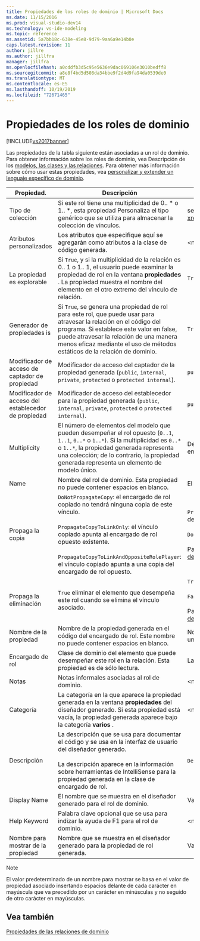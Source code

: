 ```yaml
---
title: Propiedades de los roles de dominio | Microsoft Docs
ms.date: 11/15/2016
ms.prod: visual-studio-dev14
ms.technology: vs-ide-modeling
ms.topic: reference
ms.assetid: 5a7bb18c-638e-45e8-9d79-9aa6a9e14b0e
caps.latest.revision: 11
author: jillre
ms.author: jillfra
manager: jillfra
ms.openlocfilehash: a0cddfb3d5c95e5636e9dac069106e3010bedff8
ms.sourcegitcommit: a8e8f4bd5d508da34bbe9f2d4d9fa94da0539de0
ms.translationtype: MT
ms.contentlocale: es-ES
ms.lasthandoff: 10/19/2019
ms.locfileid: "72671465"
---
```

# <a name="properties-of-domain-roles"></a>Propiedades de los roles de dominio
[!INCLUDE[vs2017banner](../includes/vs2017banner.md)]

Las propiedades de la tabla siguiente están asociadas a un rol de dominio. Para obtener información sobre los roles de dominio, vea Descripción de los [modelos, las clases y las relaciones](../modeling/understanding-models-classes-and-relationships.md). Para obtener más información sobre cómo usar estas propiedades, vea [personalizar y extender un lenguaje específico de dominio](../modeling/customizing-and-extending-a-domain-specific-language.md).

|Propiedad.|Descripción|Predeterminado|
|--------------|-----------------|-------------|
|Tipo de colección|Si este rol tiene una multiplicidad de 0.. * o 1.. \*, esta propiedad Personaliza el tipo genérico que se utiliza para almacenar la colección de vínculos.|se utiliza `(none)`  -  <xref:Microsoft.VisualStudio.Modeling.LinkedElementCollection%601>|
|Atributos personalizados|Los atributos que especifique aquí se agregarán como atributos a la clase de código generada.|\<none>|
|La propiedad es explorable|Si `True`, y si la multiplicidad de la relación es 0.. 1 o 1.. 1, el usuario puede examinar la propiedad de rol en la ventana **propiedades** . La propiedad muestra el nombre del elemento en el otro extremo del vínculo de relación.|`True`|
|Generador de propiedades is|Si `True`, se genera una propiedad de rol para este rol, que puede usar para atravesar la relación en el código del programa. Si establece este valor en false, puede atravesar la relación de una manera menos eficaz mediante el uso de métodos estáticos de la relación de dominio.|`True`|
|Modificador de acceso de captador de propiedad|Modificador de acceso del captador de la propiedad generada (`public`, `internal`, `private`, `protected` o `protected internal`).|`public`|
|Modificador de acceso del establecedor de propiedad|Modificador de acceso del establecedor para la propiedad generada (`public`, `internal`, `private`, `protected` o `protected internal`).|`public`|
|Multiplicity|El número de elementos del modelo que pueden desempeñar el rol opuesto (`0..1`, `1..1`, `0..*` o `1..*`). Si la multiplicidad es `0..*` o `1..*`, la propiedad generada representa una colección; de lo contrario, la propiedad generada representa un elemento de modelo único.|Depende del tipo de relación y de si es el rol de origen o de destino en la relación.|
|Name|Nombre del rol de dominio. Esta propiedad no puede contener espacios en blanco.|El nombre de la clase de dominio del encargado de rol para este rol.|
|Propaga la copia|`DoNotPropagateCopy`: el encargado de rol copiado no tendrá ninguna copia de este vínculo.<br /><br /> `PropagateCopyToLinkOnly`: el vínculo copiado apunta al encargado de rol opuesto existente.<br /><br /> `PropagateCopyToLinkAndOppositeRolePlayer`: el vínculo copiado apunta a una copia del encargado de rol opuesto.|`PropagateCopyToLinkAndOppositeRolePlayer` para los roles de origen de las incrustaciones.<br /><br /> `DoNotPropagateCopy` para otros roles.<br /><br /> Para obtener más información, vea [personalizar el comportamiento de copia](../modeling/customizing-copy-behavior.md)|
|Propaga la eliminación|`True` eliminar el elemento que desempeña este rol cuando se elimina el vínculo asociado.|`True` para el destino de un rol de incrustación.<br /><br /> `False` para otros roles.<br /><br /> Para obtener más información, vea [personalizar el comportamiento de eliminación](../modeling/customizing-deletion-behavior.md).|
|Nombre de la propiedad|Nombre de la propiedad generada en el código del encargado de rol. Este nombre no puede contener espacios en blanco.|Nombre del rol opuesto si este rol tiene una multiplicidad de cero a uno o de uno a uno. de lo contrario, el nombre plural del rol opuesto.|
|Encargado de rol|Clase de dominio del elemento que puede desempeñar este rol en la relación. Esta propiedad es de sólo lectura.|La clase de dominio del encargado de rol para este rol.|
|Notas|Notas informales asociadas al rol de dominio.|\<none>|
|Categoría|La categoría en la que aparece la propiedad generada en la ventana **propiedades** del diseñador generado. Si esta propiedad está vacía, la propiedad generada aparece bajo la categoría **varios** .|\<none>|
|Descripción|La descripción que se usa para documentar el código y se usa en la interfaz de usuario del diseñador generado.<br /><br /> La descripción aparece en la información sobre herramientas de IntelliSense para la propiedad generada en la clase de encargado de rol.|`Description for` *el nombre completo del rol*|
|Display Name|El nombre que se muestra en el diseñador generado para el rol de dominio.|Valor ajustado de la propiedad Name.|
|Help Keyword|Palabra clave opcional que se usa para indizar la ayuda de F1 para el rol de dominio.|\<none>|
|Nombre para mostrar de la propiedad|Nombre que se muestra en el diseñador generado para la propiedad de rol generada.|Valor ajustado de la propiedad de nombre de propiedad.|

> [!NOTE]
> El valor predeterminado de un nombre para mostrar se basa en el valor de propiedad asociado insertando espacios delante de cada carácter en mayúscula que va precedido por un carácter en minúsculas y no seguido de otro carácter en mayúsculas.

## <a name="see-also"></a>Vea también
 [Propiedades de las relaciones de dominio](../modeling/properties-of-domain-relationships.md)
